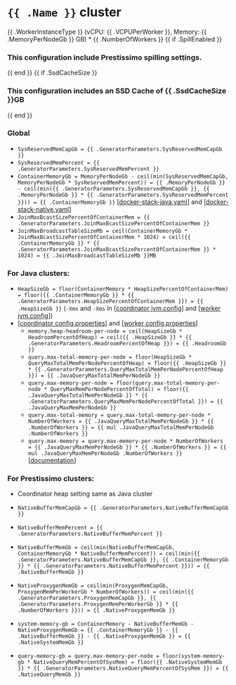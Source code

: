 # `{{ .Name }}` cluster
{{ .WorkerInstanceType }} (vCPU: {{ .VCPUPerWorker }}, Memory: {{ .MemoryPerNodeGb }} GB) * {{ .NumberOfWorkers }}
{{ if .SpillEnabled }}
### This configuration include Prestissimo spilling settings.
{{ end }}
{{ if .SsdCacheSize }}
### This configuration includes an SSD Cache of {{ .SsdCacheSize }}GB
{{ end }}
### Global
* `SysReservedMemCapGb = {{ .GeneratorParameters.SysReservedMemCapGb }}`
* `SysReservedMemPercent = {{ .GeneratorParameters.SysReservedMemPercent }}`
* `ContainerMemoryGb = MemoryPerNodeGb - ceil(min(SysReservedMemCapGb, MemoryPerNodeGb * SysReservedMemPercent)) = {{ .MemoryPerNodeGb }} - ceil(min({{ .GeneratorParameters.SysReservedMemCapGb }}, {{ .MemoryPerNodeGb }} * {{ .GeneratorParameters.SysReservedMemPercent }})) = {{ .ContainerMemoryGb }}` [[docker-stack-java.yaml](docker-stack-java.yaml)] and [[docker-stack-native.yaml](docker-stack-native.yaml)]
* `JoinMaxBcastSizePercentOfContainerMem = {{ .GeneratorParameters.JoinMaxBcastSizePercentOfContainerMem }}`
* `JoinMaxBroadcastTableSizeMb = ceil(ContainerMemoryGb * JoinMaxBcastSizePercentOfContainerMem * 1024) = ceil({{ .ContainerMemoryGb }} * {{ .GeneratorParameters.JoinMaxBcastSizePercentOfContainerMem }} * 1024) = {{ .JoinMaxBroadcastTableSizeMb }}MB`
### For Java clusters:
* `HeapSizeGb = floor(ContainerMemory * HeapSizePercentOfContainerMem) = floor({{ .ContainerMemoryGb }} * {{ .GeneratorParameters.HeapSizePercentOfContainerMem }}) = {{ .HeapSizeGb }}` (`-Xmx` and `-Xms` in [[coordinator jvm.config](coordinator/jvm.config)] and [[worker jvm.config](workers/jvm.config)])
* [[coordinator config.properties](coordinator/config.properties)] and [[worker config.properties](worker/config.properties)]
  * `memory.heap-headroom-per-node = ceil(HeapSizeGb * HeadroomPercentOfHeap) = ceil({{ .HeapSizeGb }} * {{ .GeneratorParameters.HeadroomPercentOfHeap }}) = {{ .HeadroomGb }}`
  * `query.max-total-memory-per-node = floor(HeapSizeGb * QueryMaxTotalMemPerNodePercentOfHeap) = floor({{ .HeapSizeGb }} * {{ .GeneratorParameters.QueryMaxTotalMemPerNodePercentOfHeap }}) = {{ .JavaQueryMaxTotalMemPerNodeGb }}`
  * `query.max-memory-per-node = floor(query.max-total-memory-per-node * QueryMaxMemPerNodePercentOfTotal) = floor({{ .JavaQueryMaxTotalMemPerNodeGb }} * {{ .GeneratorParameters.QueryMaxMemPerNodePercentOfTotal }}) = {{ .JavaQueryMaxMemPerNodeGb }}`
  * `query.max-total-memory = query.max-total-memory-per-node * NumberOfWorkers = {{ .JavaQueryMaxTotalMemPerNodeGb }} * {{ .NumberOfWorkers }} = {{ mul .JavaQueryMaxTotalMemPerNodeGb .NumberOfWorkers }}`
  * `query.max-memory = query.max-memory-per-node * NumberOfWorkers = {{ .JavaQueryMaxMemPerNodeGb }} * {{ .NumberOfWorkers }} = {{ mul .JavaQueryMaxMemPerNodeGb .NumberOfWorkers }}` [[documentation](https://prestodb.io/docs/current/admin/properties.html#memory-management-properties)]
### For Prestissimo clusters:
* Coordinator heap setting same as Java cluster
* `NativeBufferMemCapGb = {{ .GeneratorParameters.NativeBufferMemCapGb }}`
* `NativeBufferMemPercent = {{ .GeneratorParameters.NativeBufferMemPercent }}`
* `NativeBufferMemGb = ceil(min(NativeBufferMemCapGb, ContainerMemoryGb * NativeBufferMemPercent)) = ceil(min({{ .GeneratorParameters.NativeBufferMemCapGb }}, {{ .ContainerMemoryGb }} * {{ .GeneratorParameters.NativeBufferMemPercent }})) = {{ .NativeBufferMemGb }}`
* `NativeProxygenMemGb = ceil(min(ProxygenMemCapGb, ProxygenMemPerWorkerGb * NumberOfWorkers)) = ceil(min({{ .GeneratorParameters.ProxygenMemCapGb }}, {{ .GeneratorParameters.ProxygenMemPerWorkerGb }} * {{ .NumberOfWorkers }})) = {{ .NativeProxygenMemGb }}`

* `system-memory-gb = ContainerMemory - NativeBufferMemGb - NativeProxygenMemGb = {{ .ContainerMemoryGb }} - {{ .NativeBufferMemGb }} - {{ .NativeProxygenMemGb }} = {{ .NativeSystemMemGb }}`
* `query-memory-gb = query.max-memory-per-node = floor(system-memory-gb * NativeQueryMemPercentOfSysMem) = floor({{ .NativeSystemMemGb }} * {{ .GeneratorParameters.NativeQueryMemPercentOfSysMem }}) = {{ .NativeQueryMemGb }}`
